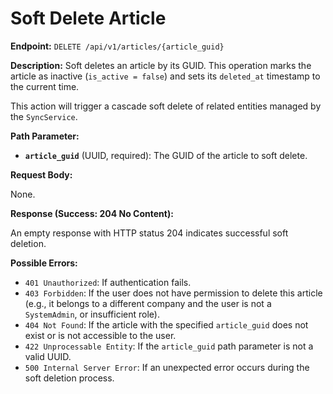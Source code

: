 # Soft Delete Article

**Endpoint:** `DELETE /api/v1/articles/{article_guid}`

**Description:**
Soft deletes an article by its GUID. This operation marks the article as inactive (`is_active = false`) and sets its `deleted_at` timestamp to the current time. 

This action will trigger a cascade soft delete of related entities managed by the `SyncService`.

**Path Parameter:**

-   **`article_guid`** (UUID, required): The GUID of the article to soft delete.

**Request Body:**

None.

**Response (Success: 204 No Content):**

An empty response with HTTP status 204 indicates successful soft deletion.

**Possible Errors:**

-   `401 Unauthorized`: If authentication fails.
-   `403 Forbidden`: If the user does not have permission to delete this article (e.g., it belongs to a different company and the user is not a `SystemAdmin`, or insufficient role).
-   `404 Not Found`: If the article with the specified `article_guid` does not exist or is not accessible to the user.
-   `422 Unprocessable Entity`: If the `article_guid` path parameter is not a valid UUID.
-   `500 Internal Server Error`: If an unexpected error occurs during the soft deletion process. 